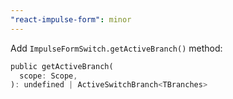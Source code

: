 ```yaml
---
"react-impulse-form": minor
---
```


Add `ImpulseFormSwitch.getActiveBranch()` method:

```dart
public getActiveBranch(
  scope: Scope,
): undefined | ActiveSwitchBranch<TBranches>
```
